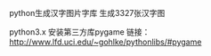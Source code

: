 python生成汉字图片字库
生成3327张汉字图


python3.x 安装第三方库pygame
链接：http://www.lfd.uci.edu/~gohlke/pythonlibs/#pygame